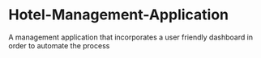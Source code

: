 # Hotel-Management-Application
 A management application that incorporates a user friendly dashboard in order to automate the process
